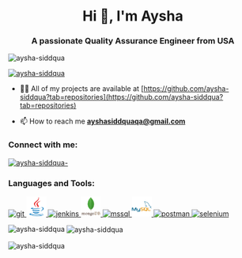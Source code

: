 <h1 align="center">Hi 👋, I'm Aysha</h1>
<h3 align="center">A passionate Quality Assurance Engineer from USA</h3>

<p align="left"> <img src="https://komarev.com/ghpvc/?username=aysha-siddqua&label=Profile%20views&color=0e75b6&style=flat" alt="aysha-siddqua" /> </p>

<p align="left"> <a href="https://github.com/ryo-ma/github-profile-trophy"><img src="https://github-profile-trophy.vercel.app/?username=aysha-siddqua" alt="aysha-siddqua" /></a> </p>

- 👨‍💻 All of my projects are available at [https://github.com/aysha-siddqua?tab=repositories](https://github.com/aysha-siddqua?tab=repositories)

- 📫 How to reach me **ayshasiddquaqa@gmail.com**

<h3 align="left">Connect with me:</h3>
<p align="left">
<a href="https://linkedin.com/in/aysha-siddqua-" target="blank"><img align="center" src="https://raw.githubusercontent.com/rahuldkjain/github-profile-readme-generator/master/src/images/icons/Social/linked-in-alt.svg" alt="aysha-siddqua-" height="30" width="40" /></a>
</p>

<h3 align="left">Languages and Tools:</h3>
<p align="left"> <a href="https://git-scm.com/" target="_blank" rel="noreferrer"> <img src="https://www.vectorlogo.zone/logos/git-scm/git-scm-icon.svg" alt="git" width="40" height="40"/> </a> <a href="https://www.java.com" target="_blank" rel="noreferrer"> <img src="https://raw.githubusercontent.com/devicons/devicon/master/icons/java/java-original.svg" alt="java" width="40" height="40"/> </a> <a href="https://www.jenkins.io" target="_blank" rel="noreferrer"> <img src="https://www.vectorlogo.zone/logos/jenkins/jenkins-icon.svg" alt="jenkins" width="40" height="40"/> </a> <a href="https://www.mongodb.com/" target="_blank" rel="noreferrer"> <img src="https://raw.githubusercontent.com/devicons/devicon/master/icons/mongodb/mongodb-original-wordmark.svg" alt="mongodb" width="40" height="40"/> </a> <a href="https://www.microsoft.com/en-us/sql-server" target="_blank" rel="noreferrer"> <img src="https://www.svgrepo.com/show/303229/microsoft-sql-server-logo.svg" alt="mssql" width="40" height="40"/> </a> <a href="https://www.mysql.com/" target="_blank" rel="noreferrer"> <img src="https://raw.githubusercontent.com/devicons/devicon/master/icons/mysql/mysql-original-wordmark.svg" alt="mysql" width="40" height="40"/> </a> <a href="https://postman.com" target="_blank" rel="noreferrer"> <img src="https://www.vectorlogo.zone/logos/getpostman/getpostman-icon.svg" alt="postman" width="40" height="40"/> </a> <a href="https://www.selenium.dev" target="_blank" rel="noreferrer"> <img src="https://raw.githubusercontent.com/detain/svg-logos/780f25886640cef088af994181646db2f6b1a3f8/svg/selenium-logo.svg" alt="selenium" width="40" height="40"/> </a> </p>

<p><img align="left" src="https://github-readme-stats.vercel.app/api/top-langs?username=naveenanimation20&show_icons=true&locale=en&layout=compact" alt="aysha-siddqua" /></p>

<p>&nbsp;<img align="center" src="https://github-readme-stats.vercel.app/api?username=naveenanimation20&custom_title=Aysha%20Siddqua's%20GitHub%20Stats&tshow_icons=true&locale=en" alt="aysha-siddqua" /></p>

<p><img align="center" src="https://github-readme-streak-stats.herokuapp.com/?user=aysha-siddqua&" alt="aysha-siddqua" /></p>

